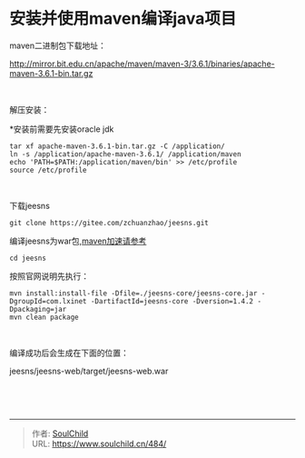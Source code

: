 # 安装并使用maven编译java项目

<!--more-->
maven二进制包下载地址：

http://mirror.bit.edu.cn/apache/maven/maven-3/3.6.1/binaries/apache-maven-3.6.1-bin.tar.gz

&nbsp;

解压安装：

*安装前需要先安装oracle jdk
<pre class="line-numbers" data-start="1"><code class="language-bash">tar xf apache-maven-3.6.1-bin.tar.gz -C /application/
ln -s /application/apache-maven-3.6.1/ /application/maven
echo 'PATH=$PATH:/application/maven/bin' &gt;&gt; /etc/profile
source /etc/profile</code></pre>
&nbsp;

下载jeesns
<pre class="line-numbers" data-start="1"><code class="language-bash">git clone https://gitee.com/zchuanzhao/jeesns.git</code></pre>
编译jeesns为war包,<a href="https://www.soulchild.cn/488.html" target="_blank" rel="noopener">maven加速请参考</a>
<pre class="line-numbers" data-start="1"><code class="language-bash">cd jeesns</code></pre>
按照官网说明先执行：
<pre class="line-numbers" data-start="1"><code class="language-bash">mvn install:install-file -Dfile=./jeesns-core/jeesns-core.jar -DgroupId=com.lxinet -DartifactId=jeesns-core -Dversion=1.4.2 -Dpackaging=jar
mvn clean package</code></pre>
&nbsp;

编译成功后会生成在下面的位置：

jeesns/jeesns-web/target/jeesns-web.war

&nbsp;

&nbsp;


---

> 作者: [SoulChild](https://www.soulchild.cn)  
> URL: https://www.soulchild.cn/484/  

